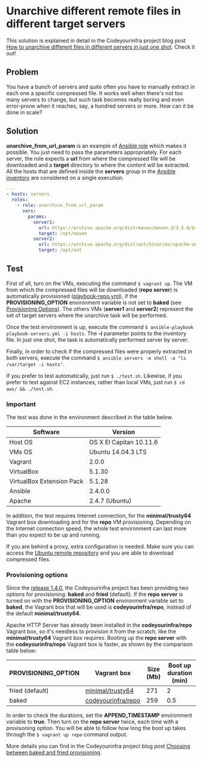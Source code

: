 # Unarchive different remote files in different target servers

This solution is explained in detail in the Codeyourinfra project blog post [How to unarchive different files in different servers in just one shot](http://codeyourinfra.today/how-to-unarchive-different-files-in-different-servers-in-just-one-shot). Check it out!

## Problem

You have a bunch of servers and quite often you have to manually extract in each one a specific compressed file. It works well when there's not too many servers to change, but such task becomes really boring and even error-prone when it reaches, say, a hundred servers or more. How can it be done in scale?

## Solution

**unarchive_from_url_param** is an example of [Ansible role](https://docs.ansible.com/ansible/latest/user_guide/playbooks_reuse_roles.html) which makes it possible. You just need to pass the parameters appropriately. For each server, the role expects a **url** from where the compressed file will be downloaded and a **target** directory to where the content will be extracted. All the hosts that are defined inside the **servers** group in the [Ansible inventory](https://docs.ansible.com/ansible/latest/user_guide/intro_inventory.html) are considered on a single execution.

```yml
---
- hosts: servers
  roles:
    - role: unarchive_from_url_param
      vars:
        params:
          server1:
            url: https://archive.apache.org/dist/maven/maven-3/3.5.0/binaries/apache-maven-3.5.0-bin.tar.gz
            target: /opt/maven
          server2:
            url: https://archive.apache.org/dist/ant/binaries/apache-ant-1.10.1-bin.zip
            target: /opt/ant
```

## Test

First of all, turn on the VMs, executing the command `$ vagrant up`. The VM from which the compressed files will be downloaded (**repo server**) is automatically provisioned ([playbook-repo.yml](playbook-repo.yml)), if the **PROVISIONING_OPTION** environment variable is not set to **baked** (see [Provisioning Options](#provisioning-options)). The others VMs (**server1** and **server2**) represent the set of target servers where the unarchive task will be performed.

Once the test environment is up, execute the command `$ ansible-playbook playbook-servers.yml -i hosts`. The **-i** parameter points to the inventory file. In just one shot, the task is automatically performed server by server.

Finally, in order to check if the compressed files were properly extracted in both servers, execute the command `$ ansible servers -m shell -a "ls /var/target -i hosts"`.

If you prefer to test automatically, just run `$ ./test.sh`. Likewise, if you prefer to test against EC2 instances, rather than local VMs, just run `$ cd aws/ && ./test.sh`.

### Important

The test was done in the environment described in the table below.

Software | Version
--- | -----
Host OS | OS X El Capitan 10.11.6
VMs OS | Ubuntu 14.04.3 LTS
Vagrant | 2.0.0
VirtualBox | 5.1.30
VirtualBox Extension Pack | 5.1.28
Ansible | 2.4.0.0
Apache | 2.4.7 (Ubuntu)

In addition, the test requires Internet connection, for the **minimal/trusty64** Vagrant box downloading and for the **repo** VM provisioning. Depending on the Internet connection speed, the whole test environment can last more than you expect to be up and running.

If you are behind a proxy, extra configuration is needed. Make sure you can access the [Ubuntu remote repository](http://us.archive.ubuntu.com) and you are able to download compressed files.

### Provisioning options

Since the [release 1.4.0](https://github.com/esign-consulting/codeyourinfra/releases/tag/1.4.0), the Codeyourinfra project has been providing two options for provisioning: **baked** and **fried** (default). If the **repo server** is turned on with the **PROVISIONING_OPTION** environment variable set to **baked**, the Vagrant box that will be used is **codeyourinfra/repo**, instead of the default **minimal/trusty64**.

Apache HTTP Server has already been installed in the **codeyourinfra/repo** Vagrant box, so it's needless to provision it from the scratch, like the **minimal/trusty64** Vagrant box requires. Booting up the **repo server** with the **codeyourinfra/repo** Vagrant box is faster, as shown by the comparison table below:

PROVISIONING_OPTION | Vagrant box | Size (Mb) | Boot up duration (min)
------------------- | ----------- | --------- | ----------------------
fried (default) | [minimal/trusty64](https://app.vagrantup.com/minimal/boxes/trusty64/versions/14.04.3) | 271 | 2
baked | [codeyourinfra/repo](https://app.vagrantup.com/codeyourinfra/boxes/repo/versions/1.0) | 259 | 0.5

In order to check the durations, set the **APPEND_TIMESTAMP** environment variable to **true**. Then turn on the **repo server** twice, each time with a provisoning option. You will be able to follow how long the boot up takes through the `$ vagrant up repo` command output.

More details you can find in the Codeyourinfra project blog post [Choosing between baked and fried provisioning](http://codeyourinfra.today/choosing-between-baked-and-fried-provisioning).
